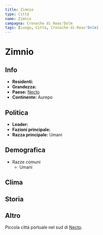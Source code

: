 ```yaml
---
title: Zimnio 
type: Cittá
name: Zimnio
campagna: Cronache di Reas'Dolm
tags: [Luogo, Cittá, Cronache-di-Reas'Dolm]
---
```


# Zimnio

## Info
- **Residenti:** 
- **Grandezza:** 
- **Paese:** [Necto](Necto.md)
- **Continente:** Aurepo

## Politica
- **Leader:** 
- **Fazioni principale:** 
- **Razza principale:** Umani

## Demografica
- Razze comuni
	- Umani

## Clima

## Storia

## Altro

Piccola città portuale nel sud di [Necto](Necto.md).
